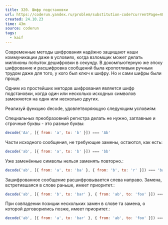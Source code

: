 ```yaml
---
title: 320. Шифр подстановки
url: https://coderun.yandex.ru/problem/substitution-code?currentPage=4&pageSize=10&tag=first_2023_frontend&rowNumber=38
created: 24.10.23
time: 43m
source: coderun
tags:
  - kaif
---
```

Современные методы шифрования надёжно защищают наши коммуникации даже в условиях, когда взломщик может делать миллионы попыток дешифровки в секунду. В докомпьютерную же эпоху шифрование и расшифровка сообщений была кропотливым ручным трудом даже для того, у кого был ключ к шифру. Но и сами шифры были проще.

Одним из простейших методов шифрования является шифр подстановки, когда один или несколько исходных символов заменяются на один или несколько других.

Реализуй функцию decode, удовлетворяющую следующим условиям:

Специальных преобразовний регистра делать не нужно, заглавные и строчные буквы - это разные буквы:
```js
decode('Aa', [{ from: 'a', to: 'b' }]) === 'Ab'
```

Части исходного сообщения, не требующие замены, остаются, как есть:
```js
decode('ab', [{ from: 'a', to: 'b' }]) === 'bb'
```

Уже заменённые символы нельзя заменять повторно.:
```js
decode('ab', [{ from: 'a', to: 'ba' }, { from: 'b', to: 'r' }]) === 'bar'
```

Зашифрованное сообщение расшифровывается слева направо. Замена, встретившаяся в слове раньше, имеет приоритет.:
```js
decode('ab', [{ from: 'b', to: 'bar' }, { from: 'ab', to: 'foo' }]) === 'foo'
```

При совпадении позиции нескольких замен в слове та замена, о которой договорились позже, имеет приоритет.:
```js
decode('ab', [{ from: 'a', to: 'bar' }, { from: 'ab', to: 'foo' }]) === 'foo'
```
